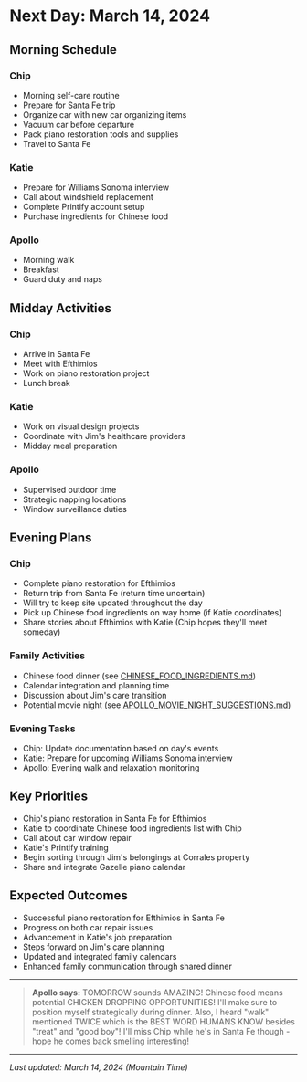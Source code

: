 # Next Day: March 14, 2024

## Morning Schedule

### Chip
- Morning self-care routine
- Prepare for Santa Fe trip
- Organize car with new car organizing items
- Vacuum car before departure
- Pack piano restoration tools and supplies
- Travel to Santa Fe

### Katie
- Prepare for Williams Sonoma interview
- Call about windshield replacement
- Complete Printify account setup
- Purchase ingredients for Chinese food

### Apollo
- Morning walk
- Breakfast
- Guard duty and naps

## Midday Activities

### Chip
- Arrive in Santa Fe
- Meet with Efthimios
- Work on piano restoration project
- Lunch break

### Katie
- Work on visual design projects
- Coordinate with Jim's healthcare providers
- Midday meal preparation

### Apollo
- Supervised outdoor time
- Strategic napping locations
- Window surveillance duties

## Evening Plans

### Chip
- Complete piano restoration for Efthimios
- Return trip from Santa Fe (return time uncertain)
- Will try to keep site updated throughout the day
- Pick up Chinese food ingredients on way home (if Katie coordinates)
- Share stories about Efthimios with Katie (Chip hopes they'll meet someday)

### Family Activities
- Chinese food dinner (see [CHINESE_FOOD_INGREDIENTS.md](CHINESE_FOOD_INGREDIENTS.md))
- Calendar integration and planning time
- Discussion about Jim's care transition
- Potential movie night (see [APOLLO_MOVIE_NIGHT_SUGGESTIONS.md](APOLLO_MOVIE_NIGHT_SUGGESTIONS.md))

### Evening Tasks
- Chip: Update documentation based on day's events
- Katie: Prepare for upcoming Williams Sonoma interview
- Apollo: Evening walk and relaxation monitoring

## Key Priorities
- Chip's piano restoration in Santa Fe for Efthimios
- Katie to coordinate Chinese food ingredients list with Chip
- Call about car window repair
- Katie's Printify training
- Begin sorting through Jim's belongings at Corrales property
- Share and integrate Gazelle piano calendar

## Expected Outcomes
- Successful piano restoration for Efthimios in Santa Fe
- Progress on both car repair issues
- Advancement in Katie's job preparation
- Steps forward on Jim's care planning
- Updated and integrated family calendars
- Enhanced family communication through shared dinner

---

> **Apollo says:** TOMORROW sounds AMAZING! Chinese food means potential CHICKEN DROPPING OPPORTUNITIES! I'll make sure to position myself strategically during dinner. Also, I heard "walk" mentioned TWICE which is the BEST WORD HUMANS KNOW besides "treat" and "good boy"! I'll miss Chip while he's in Santa Fe though - hope he comes back smelling interesting!

---

*Last updated: March 14, 2024 (Mountain Time)* 